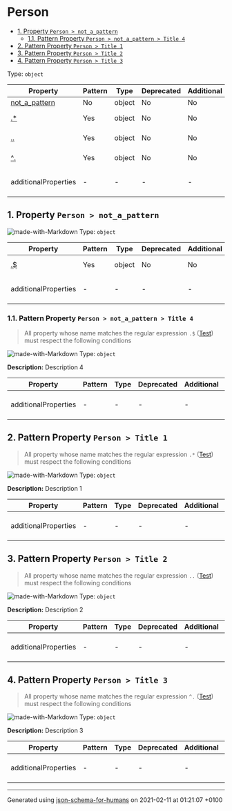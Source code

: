 # Person

- [1. Property `Person > not_a_pattern`](#not_a_pattern)
  - [1.1. Pattern Property `Person > not_a_pattern > Title 4`](#not_a_pattern_pattern1)
- [2. Pattern Property `Person > Title 1`](#pattern1)
- [3. Pattern Property `Person > Title 2`](#pattern2)
- [4. Pattern Property `Person > Title 3`](#pattern3)

Type: `object`

| Property | Pattern | Type | Deprecated | Additional | Description |
| -------- | ------- | ---- | ---------- | ---------- | ----------- |
| [not_a_pattern](#not_a_pattern)|No|object|No| No|-|
| [.*](#pattern1)|Yes|object|No| No|Description 1|
| [..](#pattern2)|Yes|object|No| No|Description 2|
| [^.](#pattern3)|Yes|object|No| No|Description 3|
  | additionalProperties | - | - | - | - |  [![made-with-Markdown](https://img.shields.io/badge/Any%20type-allowed-green)](# "Additional Properties of any type are allowed.") | - |        

## <a name="not_a_pattern"></a>1. Property `Person > not_a_pattern`

![made-with-Markdown](https://img.shields.io/badge/Optional-yellow)
Type: `object`

| Property | Pattern | Type | Deprecated | Additional | Description |
| -------- | ------- | ---- | ---------- | ---------- | ----------- |
| [.$](#not_a_pattern_pattern1)|Yes|object|No| No|Description 4|
  | additionalProperties | - | - | - | - |  [![made-with-Markdown](https://img.shields.io/badge/Any%20type-allowed-green)](# "Additional Properties of any type are allowed.") | - |        

### <a name="not_a_pattern_pattern1"></a>1.1. Pattern Property `Person > not_a_pattern > Title 4`
> All property whose name matches the regular expression 
```.$``` ([Test](https://regex101.com/?regex=.%24))
must respect the following conditions

![made-with-Markdown](https://img.shields.io/badge/Optional-yellow)
Type: `object`

**Description:** Description 4

| Property | Pattern | Type | Deprecated | Additional | Description |
| -------- | ------- | ---- | ---------- | ---------- | ----------- |
  | additionalProperties | - | - | - | - |  [![made-with-Markdown](https://img.shields.io/badge/Any%20type-allowed-green)](# "Additional Properties of any type are allowed.") | - |        

## <a name="pattern1"></a>2. Pattern Property `Person > Title 1`
> All property whose name matches the regular expression 
```.*``` ([Test](https://regex101.com/?regex=.%2A))
must respect the following conditions

![made-with-Markdown](https://img.shields.io/badge/Optional-yellow)
Type: `object`

**Description:** Description 1

| Property | Pattern | Type | Deprecated | Additional | Description |
| -------- | ------- | ---- | ---------- | ---------- | ----------- |
  | additionalProperties | - | - | - | - |  [![made-with-Markdown](https://img.shields.io/badge/Any%20type-allowed-green)](# "Additional Properties of any type are allowed.") | - |        

## <a name="pattern2"></a>3. Pattern Property `Person > Title 2`
> All property whose name matches the regular expression 
```..``` ([Test](https://regex101.com/?regex=..))
must respect the following conditions

![made-with-Markdown](https://img.shields.io/badge/Optional-yellow)
Type: `object`

**Description:** Description 2

| Property | Pattern | Type | Deprecated | Additional | Description |
| -------- | ------- | ---- | ---------- | ---------- | ----------- |
  | additionalProperties | - | - | - | - |  [![made-with-Markdown](https://img.shields.io/badge/Any%20type-allowed-green)](# "Additional Properties of any type are allowed.") | - |        

## <a name="pattern3"></a>4. Pattern Property `Person > Title 3`
> All property whose name matches the regular expression 
```^.``` ([Test](https://regex101.com/?regex=%5E.))
must respect the following conditions

![made-with-Markdown](https://img.shields.io/badge/Optional-yellow)
Type: `object`

**Description:** Description 3

| Property | Pattern | Type | Deprecated | Additional | Description |
| -------- | ------- | ---- | ---------- | ---------- | ----------- |
  | additionalProperties | - | - | - | - |  [![made-with-Markdown](https://img.shields.io/badge/Any%20type-allowed-green)](# "Additional Properties of any type are allowed.") | - |        

----------------------------------------------------------------------------------------------------------------------------
Generated using [json-schema-for-humans](https://github.com/coveooss/json-schema-for-humans) on 2021-02-11 at 01:21:07 +0100